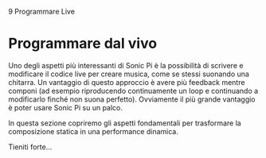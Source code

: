 9 Programmare Live

# Programmare dal vivo

Uno degli aspetti più interessanti di Sonic Pi è la possibilità di scrivere e modificare il codice live per creare musica, come se stessi suonando una chitarra. Un vantaggio di questo approccio è avere più feedback mentre componi (ad esempio riproducendo continuamente un loop e continuando a modificarlo finché non suona perfetto). Ovviamente il più grande vantaggio è poter usare Sonic Pi su un palco.

In questa sezione copriremo gli aspetti fondamentali per trasformare la composizione statica in una performance dinamica.

Tieniti forte...
